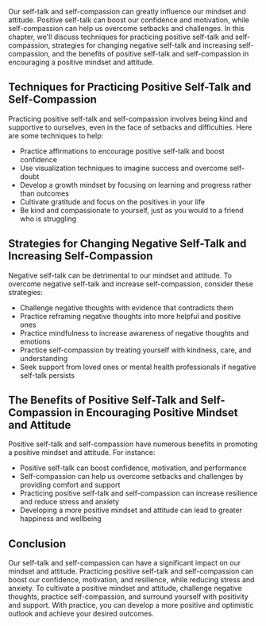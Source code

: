 
Our self-talk and self-compassion can greatly influence our mindset and attitude. Positive self-talk can boost our confidence and motivation, while self-compassion can help us overcome setbacks and challenges. In this chapter, we'll discuss techniques for practicing positive self-talk and self-compassion, strategies for changing negative self-talk and increasing self-compassion, and the benefits of positive self-talk and self-compassion in encouraging a positive mindset and attitude.

Techniques for Practicing Positive Self-Talk and Self-Compassion
----------------------------------------------------------------

Practicing positive self-talk and self-compassion involves being kind and supportive to ourselves, even in the face of setbacks and difficulties. Here are some techniques to help:

* Practice affirmations to encourage positive self-talk and boost confidence
* Use visualization techniques to imagine success and overcome self-doubt
* Develop a growth mindset by focusing on learning and progress rather than outcomes
* Cultivate gratitude and focus on the positives in your life
* Be kind and compassionate to yourself, just as you would to a friend who is struggling

Strategies for Changing Negative Self-Talk and Increasing Self-Compassion
-------------------------------------------------------------------------

Negative self-talk can be detrimental to our mindset and attitude. To overcome negative self-talk and increase self-compassion, consider these strategies:

* Challenge negative thoughts with evidence that contradicts them
* Practice reframing negative thoughts into more helpful and positive ones
* Practice mindfulness to increase awareness of negative thoughts and emotions
* Practice self-compassion by treating yourself with kindness, care, and understanding
* Seek support from loved ones or mental health professionals if negative self-talk persists

The Benefits of Positive Self-Talk and Self-Compassion in Encouraging Positive Mindset and Attitude
---------------------------------------------------------------------------------------------------

Positive self-talk and self-compassion have numerous benefits in promoting a positive mindset and attitude. For instance:

* Positive self-talk can boost confidence, motivation, and performance
* Self-compassion can help us overcome setbacks and challenges by providing comfort and support
* Practicing positive self-talk and self-compassion can increase resilience and reduce stress and anxiety
* Developing a more positive mindset and attitude can lead to greater happiness and wellbeing

Conclusion
----------

Our self-talk and self-compassion can have a significant impact on our mindset and attitude. Practicing positive self-talk and self-compassion can boost our confidence, motivation, and resilience, while reducing stress and anxiety. To cultivate a positive mindset and attitude, challenge negative thoughts, practice self-compassion, and surround yourself with positivity and support. With practice, you can develop a more positive and optimistic outlook and achieve your desired outcomes.
